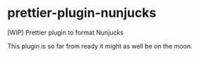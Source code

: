 # prettier-plugin-nunjucks
[WIP] Prettier plugin to format Nunjucks

This plugin is so far from ready it might as well be on the moon.
